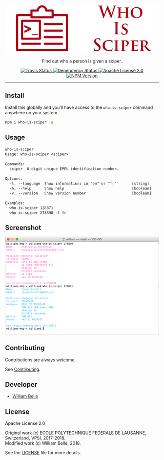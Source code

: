 <p align="center">
  <img alt="Who Is Sciper" src="https://raw.githubusercontent.com/innovativeinnovation/who-is-sciper/master/docs/readme/readme-logo.png">
</p>

<p align="center">
  Find out who a person is given a sciper.
</p>

<p align="center">
  <a href="https://travis-ci.org/innovativeinnovation/who-is-sciper">
    <img alt="Travis Status" src="https://travis-ci.org/innovativeinnovation/who-is-sciper.svg?branch=master">
  </a>
  <a href="https://david-dm.org/innovativeinnovation/who-is-sciper">
    <img alt="Dependency Status" src="https://david-dm.org/innovativeinnovation/who-is-sciper/status.svg"/>
  </a>
  <a href="https://raw.githubusercontent.com/innovativeinnovation/who-is-sciper/master/LICENSE">
    <img alt="Apache License 2.0" src="https://img.shields.io/badge/license-Apache%202.0-blue.svg">
  </a>
  <a href='https://www.npmjs.com/package/who-is-sciper'>
    <img alt="NPM Version" src="https://img.shields.io/npm/v/who-is-sciper.svg" />
  </a>
</p>

---

Install
-------

Install this globally and you'll have access to the `who-is-sciper` command
anywhere on your system.

```bash
npm i who-is-sciper -g
```

Usage
-----

```console
who-is-sciper
Usage: who-is-sciper <sciper>

Commands:
  sciper  6-digit unique EPFL identification number.

Options:
  -l, --language  Show informations in "en" or "fr"       [string]
  -h, --help      Show help                               [boolean]
  -v, --version   Show version number                     [boolean]

Examples:
  who-is-sciper 128871
  who-is-sciper 278890 -l fr
```

Screenshot
----------

![command line screenshot](https://raw.githubusercontent.com/innovativeinnovation/who-is-sciper/master/docs/readme/screenshot.png)


Contributing
------------

Contributions are always welcome.

See [Contributing](CONTRIBUTING.md).

Developer
---------

  * [William Belle](https://github.com/williambelle)

License
-------

Apache License 2.0

Original work (c) ECOLE POLYTECHNIQUE FEDERALE DE LAUSANNE, Switzerland, VPSI, 2017-2018.  
Modified work (c) William Belle, 2018.

See the [LICENSE](LICENSE) file for more details.
